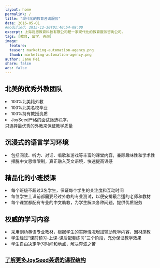 ```yaml
---
layout: home
permalink: /
title: "现代化的教育咨询服务"
date: 2016-05-01
#modified: 2015-12-30T01:40:54-08:00
excerpt: 上海则思教育科技有限公司是一家现代化的教育服务咨询公司.
tags: [教育, 留学，咨询]
image:
  feature:
  teaser: marketing-automation-agency.png
  thumb: marketing-automation-agency.png
author: Jane Pei
share: false
ads: false
---
```


<!--h1 class="strapline" >上海则思教育是一家现代化的教育发展和咨询服务公司</h1-->
<div id="main_titles" class="tiles">
  <div class="tile">
    <!--img src="images/kids-009.jpg" width="90%" height="90%" style="horizental-align: middle"-->
    <h2 class="post-title" style="color: #000000">北美的优秀外教团队</h2>
    <p class="post-excerpt" style="color: ##0000FF">
    <li>100%北美籍外教</li>
    <li>100%北美名校毕业</li>
    <li>100%持有教授资质</li>
    <li>JoySeed严格的面试筛选程序，<br/>
    只选择最优秀的外教来保证教学质量</li></p>
  </div>
  <div class="tile">
    <!--img src="images/kids-009.jpg" width="90%" height="90%" style="horizental-align: middle"-->
    <h2 class="post-title" style="color: #000000">沉浸式的语言学习环境</h2>
    <p class="post-excerpt" style="color: ##0000FF">
    <li>包括阅读、听力、对话、唱歌和游戏等丰富的课堂内容，兼顾趣味性和学术性</li>
    <li>摆脱中文思维限制，真正融入英文语境，快速提高语感</li></p>
  </div>
  <div class="tile">
    <h2 class="post-title" style="color: #000000">精品化的小班授课</h2>
    <p class="post-excerpt" style="color: ##0000FF">
    <li>每个班级不超过3名学生，保证每个学生的关注度和互动时间</li>
    <li>每位学生上课前都需要经过外教的专业测试，以便安排最合适的老师和教材</li>
    <li>每个课堂都配有专业的中文助教，为学生解决各种问题，提供优质服务</li></p>
  </div>
  <div class="tile">
    <h2 class="post-title" style="color: #000000">权威的学习内容</h2>
    <p class="post-excerpt" style="color: ##0000FF">
    <li>采用剑桥英语专业教材，根据学生的实际情况增加辅助教学内容，因材施教</li>
    <li>学生经过“课前预习-上课-课后配套练习”三个阶段，充分保证教学效果</li>
    <li>学生自由决定学习时间和地点，解决奔波之苦</li></p>
  </div>
  <div class="tile">
    <a href="{{ site.url }}/value-prop/"><h2 id="learn" class="post-title animated infinite pulse" style="color: #00BFF; text-decoration: underline font: 微软雅黑"><small>了解更多JoySeed英语的课程结构</small></h2></a>
  </div>
</div>

